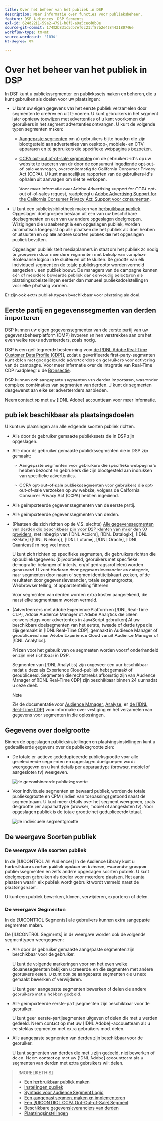 ```yaml
---
title: Over het beheer van het publiek in DSP
description: Meer informatie over functies voor publieksbeheer.
feature: DSP Audiences, DSP Segments
exl-id: 624d2211-59a2-4791-b8f1-a9a5cecd0b8e
source-git-commit: 17482b831c5db7ef6c211f87b2e408443180746e
workflow-type: tm+mt
source-wordcount: '1036'
ht-degree: 0%

---
```


# Over het beheer van het publiek in DSP

In DSP kunt u publiekssegmenten en publiekssets maken en beheren, die u kunt gebruiken als doelen voor uw plaatsingen:

* U kunt uw eigen gegevens van het eerste publiek verzamelen door segmenten te creëren en uit te voeren. U kunt gebruikers in het segment later opnieuw toewijzen met advertenties of u kunt voorkomen dat gebruikers in het segment advertenties ontvangen. U kunt de volgende typen segmenten maken:

   * [Aangepaste segmenten](/help/dsp/audiences/custom-segment-create.md) om a) gebruikers bij te houden die zijn blootgesteld aan advertenties van desktop-, mobiele- en CTV-apparaten en b) gebruikers die specifieke webpagina&#39;s bezoeken.

   * [CCPA opt-out of-of-sale segmenten](/help/dsp/audiences/ccpa-opt-out-segment-create.md) om de gebruikers-id&#39;s op uw website te traceren van de door de consument ingediende opt-out-of-sale aanvragen, overeenkomstig de California Consumer Privacy Act (CCPA). U kunt maandelijkse rapporten van de gebruikers-id&#39;s ophalen uit aanvragen om niet te verkopen.

      Voor meer informatie over Adobe Advertising support for CCPA opt-out of-of-sales request, raadpleegt u [Adobe Advertising Support for the California Consumer Privacy Act: Support voor consumenten](/help/privacy/ccpa-opt-out-of-sale.md).

* U kunt een publieksbibliotheek maken van [herbruikbaar publiek](/help/dsp/audiences/reusable-audience-create.md). Opgeslagen doelgroepen bestaan uit een van uw beschikbare doelsegmenten en een van uw andere opgeslagen doelgroepen. Wijzigingen die u aanbrengt in een opgeslagen publiek, worden automatisch toegepast op alle plaatsen die het publiek als doel hebben of uitsluiten en op alle andere soorten publiek die het opgeslagen publiek bevatten.

   Opgeslagen publiek stelt mediaplanners in staat om het publiek zo nodig te groeperen door meerdere segmenten met behulp van complexe Booleaanse logica in te sluiten en uit te sluiten. De grootte van elk individueel segment en de totale publieksgrootte worden vermeld aangezien u een publiek bouwt. De managers van de campagne kunnen één of meerdere bewaarde publiek dan eenvoudig selecteren als plaatsingsdoelstellingen eerder dan manueel publieksdoelstellingen voor elke plaatsing vormen.

Er zijn ook extra publiekstypen beschikbaar voor plaatsing als doel.

## Eerste partij en gegevenssegmenten van derden importeren

DSP kunnen uw eigen gegevenssegmenten van de eerste partij van uw gegevensbeheerplatform (DMP) invoeren en hen verstrekken aan om het even welke reeks adverteerders, zoals nodig.

DSP is een geïntegreerde bestemming voor [de [!DNL Adobe Real-Time Customer Data Profile (CDP)]](https://experienceleague.adobe.com/docs/experience-platform/rtcdp/overview.html), zodat u geverifieerde first-party-segmenten kunt delen met goedgekeurde adverteerders en gebruikers voor activering van de campagne. Voor meer informatie over de integratie van Real-Time CDP raadpleegt u de [Bronsectie](/help/dsp/audiences/sources/source-about.md).

DSP kunnen ook aangepaste segmenten van derden importeren, waaronder complexe combinaties van segmenten van derden. U kunt de segmenten desgewenst aan elke set adverteerders aanbieden.

Neem contact op met uw [!DNL Adobe] accountteam voor meer informatie.

## publiek beschikbaar als plaatsingsdoelen

U kunt uw plaatsingen aan alle volgende soorten publiek richten.

* Alle door de gebruiker gemaakte publiekssets die in DSP zijn opgeslagen.

* Alle door de gebruiker gemaakte publiekssegmenten die in DSP zijn gemaakt:

   * Aangepaste segmenten voor gebruikers die specifieke webpagina&#39;s hebben bezocht en gebruikers die zijn blootgesteld aan indrukken van specifieke advertenties.

   * CCPA opt-out-of-sale publiekssegmenten voor gebruikers die opt-out-of-sale verzoeken op uw website, volgens de California Consumer Privacy Act (CCPA) hebben ingediend.

* Alle geïmporteerde gegevenssegmenten van de eerste partij.

* Alle geïmporteerde gegevenssegmenten van derden.

* (Plaatsen die zich richten op de V.S. slechts) [Alle gegevenssegmenten van derden die beschikbaar zijn voor DSP klanten van meer dan 30 providers](/help/dsp/audiences/third-party-data-providers.md), met inbegrip van [!DNL Acxiom], [!DNL Datalogix], [!DNL eXelate] ([!DNL Nielsen]), [!DNL Lotame], [!DNL Oracle], [!DNL Quantcast]en nog veel meer.

   U kunt zich richten op specifieke segmenten, die gebruikers richten die op publieksgegevens (bijvoorbeeld, gebruikers met specifieke demografie, belangen of intents, en/of gedragsprofielen) worden gebaseerd. U kunt bladeren door gegevensleverancier en categorie, naar segmenten door naam of segmentidentiteitskaart zoeken, of de resultaten door gegevensleverancier, totale segmentgrootte, Webbrowser telling, of apparatentelling filtreren.

   Voor segmenten van derden worden extra kosten aangerekend, die naast elke segmentnaam worden vermeld.

* (Adverteerders met Adobe Experience Platform en [!DNL Real-Time CDP], Adobe Audience Manager of Adobe Analytics die alleen conversietags voor advertenties in JavaScript gebruiken) Al uw beschikbare doelsegmenten van het eerste, tweede of derde type die zijn gemaakt in [!DNL Real-Time CDP], gemaakt in Audience Manager of gepubliceerd naar Adobe Experience Cloud vanuit Audience Manager of [!DNL Analytics].

   Prijzen voor het gebruik van de segmenten worden vooraf onderhandeld en zijn niet zichtbaar in DSP.

   Segmenten van [!DNL Analytics] zijn ongeveer een uur beschikbaar nadat u deze als Experience Cloud-publiek hebt gemaakt of gepubliceerd. Segmenten die rechtstreeks afkomstig zijn van Audience Manager of [!DNL Real-Time CDP] zijn beschikbaar binnen 24 uur nadat u deze deelt.

   >[!NOTE]
   >
   >Zie de documentatie voor [Audience Manager](https://experienceleague.adobe.com/docs/audience-manager/user-guide/aam-home.html), [Analyse](https://experienceleague.adobe.com/docs/analytics.html), en [de [!DNL Real-Time CDP]](https://experienceleague.adobe.com/docs/experience-platform/rtcdp/segmentation/segment-builder-guide.html) voor informatie over vestiging en het verzamelen van gegevens voor segmenten in die oplossingen.

## Gegevens over doelgrootte

Binnen de opgeslagen publieksinstellingen en plaatsingsinstellingen kunt u gedetailleerde gegevens over de publieksgrootte zien:

* De totale en actieve gededupliceerde publieksgrootte voor alle geselecteerde segmenten en opgeslagen doelgroepen wordt weergegeven en u kunt details per apparaattype (browser, mobiel of aangesloten tv) weergeven.

   ![de gecombineerde publieksgrootte](/help/dsp/assets/audience-size.png)

* Voor individuele segmenten en bewaard publiek, worden de totale publieksgrootte en CPM (indien van toepassing) getoond naast de segmentnaam. U kunt meer details over het segment weergeven, zoals de grootte per apparaattype (browser, mobiel of aangesloten tv). Voor opgeslagen publiek is de totale grootte het gedupliceerde totaal.

   ![de individuele segmentgrootte](/help/dsp/assets/audience-size-segment.png)

## De weergave Soorten publiek

### De weergave Alle soorten publiek

In de [!UICONTROL All Audiences] In de Audience Library kunt u herbruikbare soorten publiek opslaan en beheren, waaronder groepen publiekssegmenten en zelfs andere opgeslagen soorten publiek. U kunt doelgroepen gebruiken als doelen voor meerdere plaatsen. Het aantal plaatsen waarin elk publiek wordt gebruikt wordt vermeld naast de plaatsingsnaam.

U kunt een publiek bewerken, klonen, verwijderen, exporteren of delen.

### De weergave Segmenten

In de [!UICONTROL Segments] alle gebruikers kunnen extra aangepaste segmenten maken.

De [!UICONTROL Segments] in de weergave worden ook de volgende segmenttypen weergegeven:

* Alle door de gebruiker gemaakte aangepaste segmenten zijn beschikbaar voor de gebruiker.

   U kunt de volgende markeringen voor om het even welke douanesegmenten bekijken u creeerde, en die segmenten met andere gebruikers delen. U kunt ook de aangepaste segmenten die u hebt gemaakt bewerken of verwijderen.

   U kunt geen aangepaste segmenten bewerken of delen die andere gebruikers met u hebben gedeeld.

* Alle geïmporteerde eerste-partijsegmenten zijn beschikbaar voor de gebruiker.

   U kunt geen eerste-partijsegmenten uitgeven of delen die met u werden gedeeld. Neem contact op met uw [!DNL Adobe] -accountteam als u eersteklas segmenten met extra gebruikers moet delen.

* Alle aangepaste segmenten van derden zijn beschikbaar voor de gebruiker.

   U kunt segmenten van derden die met u zijn gedeeld, niet bewerken of delen. Neem contact op met uw [!DNL Adobe] accountteam als u segmenten van derden met extra gebruikers wilt delen.

>[!MORELIKETHIS]
>
>* [Een herbruikbaar publiek maken](reusable-audience-create.md)
>* [Instellingen publiek](audience-settings.md)
>* [Syntaxis voor Audience Segment Logic](audience-segment-logic-syntax.md)
>* [Een aangepast segment maken en implementeren](custom-segment-create.md)
>* [Een [!UICONTROL CCPA Opt-Out-of-Sale] Segment](ccpa-opt-out-segment-create.md)
>* [Beschikbare gegevensleveranciers van derden](third-party-data-providers.md)
>* [Plaatsingsinstellingen](/help/dsp/campaign-management/placements/placement-settings.md)


